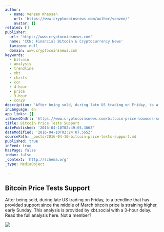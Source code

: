 ```yaml
---
author:
  - name: Venzen Khaosan
    url: 'https://www.cryptocoinsnews.com/author/venzen/'
    avatar: {}
related: []
publisher:
  url: 'https://www.cryptocoinsnews.com'
  name: 'CCN: Financial Bitcoin & Cryptocurrency News'
  favicon: null
  domain: www.cryptocoinsnews.com
keywords:
  - bitcoin
  - analysis
  - trendline
  - xbt
  - charts
  - ccn
  - 4-hour
  - price
  - 3-hour
  - ccn29
description: 'After being sold, during late US trading on Friday, to a trendline that has provided support since the middle of March bitcoin price is straining higher, early Sunday. This analysis is provided by xbt.social with a 3-hour delay. Read the full analysis here. Not a member?'
inLanguage: en
app_links: []
isBasedOnUrl: 'https://www.cryptocoinsnews.com/bitcoin-price-bounces-support-3/'
title: Bitcoin Price Tests Support
datePublished: '2016-04-10T02:49:05.366Z'
dateModified: '2016-04-10T02:24:07.565Z'
sourcePath: _posts/2016-04-10-bitcoin-price-tests-support.md
published: true
inFeed: true
hasPage: false
inNav: false
_context: 'http://schema.org'
_type: MediaObject

---
```

<article style=""><h1>Bitcoin Price Tests Support</h1><p>After being sold, during late US trading on Friday, to a trendline that has provided support since the middle of March bitcoin price is straining higher, early Sunday. This analysis is provided by xbt.social with a 3-hour delay. Read the full analysis here. Not a member?</p><img src="https://www.cryptocoinsnews.com/wp-content/uploads/2014/12/bitcoin-price-bounce.jpg" /></article>